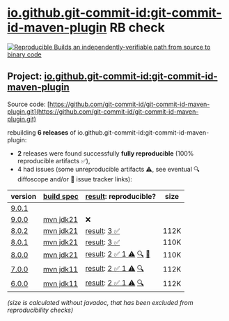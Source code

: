 [io.github.git-commit-id:git-commit-id-maven-plugin](https://central.sonatype.com/artifact/io.github.git-commit-id/git-commit-id-maven-plugin/versions) RB check
=======

[![Reproducible Builds](https://reproducible-builds.org/images/logos/rb.svg) an independently-verifiable path from source to binary code](https://reproducible-builds.org/)

## Project: [io.github.git-commit-id:git-commit-id-maven-plugin](https://central.sonatype.com/artifact/io.github.git-commit-id/git-commit-id-maven-plugin/versions)

Source code: [https://github.com/git-commit-id/git-commit-id-maven-plugin.git](https://github.com/git-commit-id/git-commit-id-maven-plugin.git)

rebuilding **6 releases** of io.github.git-commit-id:git-commit-id-maven-plugin:
- **2** releases were found successfully **fully reproducible** (100% reproducible artifacts :white_check_mark:),
- 4 had issues (some unreproducible artifacts :warning:, see eventual :mag: diffoscope and/or :memo: issue tracker links):

| version | [build spec](/BUILDSPEC.md) | [result](https://reproducible-builds.org/docs/jvm/): reproducible? | size |
| -- | --------- | ------ | -- |
| [9.0.1](https://central.sonatype.com/artifact/io.github.git-commit-id/git-commit-id-maven-plugin/9.0.1/pom) | | | |
| [9.0.0](https://central.sonatype.com/artifact/io.github.git-commit-id/git-commit-id-maven-plugin/9.0.0/pom) | [mvn jdk21](git-commit-id-maven-plugin-9.0.0.buildspec) | :x: | |
| [8.0.2](https://central.sonatype.com/artifact/io.github.git-commit-id/git-commit-id-maven-plugin/8.0.2/pom) | [mvn jdk21](git-commit-id-maven-plugin-8.0.2.buildspec) | [result](git-commit-id-maven-plugin-8.0.2.buildinfo): [3 :white_check_mark: ](git-commit-id-maven-plugin-8.0.2.buildcompare) | 112K |
| [8.0.1](https://central.sonatype.com/artifact/io.github.git-commit-id/git-commit-id-maven-plugin/8.0.1/pom) | [mvn jdk21](git-commit-id-maven-plugin-8.0.1.buildspec) | [result](git-commit-id-maven-plugin-8.0.1.buildinfo): [3 :white_check_mark: ](git-commit-id-maven-plugin-8.0.1.buildcompare) | 110K |
| [8.0.0](https://central.sonatype.com/artifact/io.github.git-commit-id/git-commit-id-maven-plugin/8.0.0/pom) | [mvn jdk21](git-commit-id-maven-plugin-8.0.0.buildspec) | [result](git-commit-id-maven-plugin-8.0.0.buildinfo): [2 :white_check_mark:  1 :warning:](git-commit-id-maven-plugin-8.0.0.buildcompare) [:mag:](git-commit-id-maven-plugin-8.0.0.diffoscope) [:memo:](https://github.com/git-commit-id/git-commit-id-maven-plugin/pull/711) | 110K |
| [7.0.0](https://central.sonatype.com/artifact/io.github.git-commit-id/git-commit-id-maven-plugin/7.0.0/pom) | [mvn jdk11](git-commit-id-maven-plugin-7.0.0.buildspec) | [result](git-commit-id-maven-plugin-7.0.0.buildinfo): [2 :white_check_mark:  1 :warning:](git-commit-id-maven-plugin-7.0.0.buildcompare) [:mag:](git-commit-id-maven-plugin-7.0.0.diffoscope) | 112K |
| [6.0.0](https://central.sonatype.com/artifact/io.github.git-commit-id/git-commit-id-maven-plugin/6.0.0/pom) | [mvn jdk11](git-commit-id-maven-plugin-6.0.0.buildspec) | [result](git-commit-id-maven-plugin-6.0.0.buildinfo): [2 :white_check_mark:  1 :warning:](git-commit-id-maven-plugin-6.0.0.buildcompare) [:mag:](git-commit-id-maven-plugin-6.0.0.diffoscope) | 112K |

<i>(size is calculated without javadoc, that has been excluded from reproducibility checks)</i>

